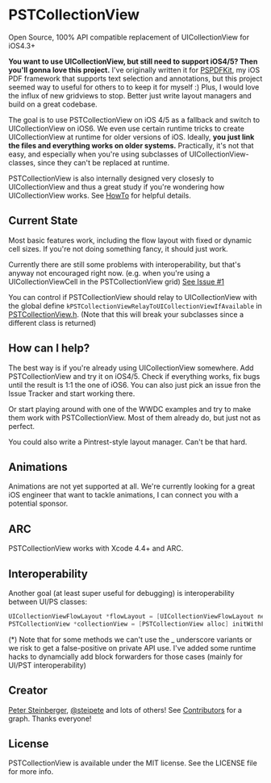 PSTCollectionView
=================

Open Source, 100% API compatible replacement of UICollectionView for iOS4.3+

**You want to use UICollectionView, but still need to support iOS4/5? Then you'll gonna love this project.**
I've originally written it for [PSPDFKit](http://PSPDFKit.com), my iOS PDF framework that supports text selection and annotations, but this project seemed way to useful for others to to keep it for myself :) Plus, I would love the influx of new gridviews to stop. Better just write layout managers and build on a great codebase.

The goal is to use PSTCollectionView on iOS 4/5 as a fallback and switch to UICollectionView on iOS6. We even use certain runtime tricks to create UICollectionView at runtime for older versions of iOS. Ideally, **you just link the files and everything works on older systems.**
Practically, it's not that easy, and especially when you're using subclasses of UICollectionView-classes, since they can't be replaced at runtime.

PSTCollectionView is also internally designed very closesly to UICollectionView and thus a great study if you're wondering how UICollectionView works. See [HowTo](/steipete/PSTCollectionView/blob/master/HowTo.md) for helpful details.

## Current State

Most basic features work, including the flow layout with fixed or dynamic cell sizes. If you're not doing something fancy, it should just work.

Currently there are still some problems with interoperability, but that's anyway not encouraged right now. (e.g. when you're using a UICollectionViewCell in the PSTCollectionView grid) [See Issue #1](/steipete/PSTCollectionView/issues/1)

You can control if PSTCollectionView should relay to UICollectionView with the global define `kPSTCollectionViewRelayToUICollectionViewIfAvailable` in [PSTCollectionView.h](/steipete/PSTCollectionView/blob/master/PSTCollectionView/PSTCollectionView.h). (Note that this will break your subclasses since a different class is returned)

## How can I help?

The best way is if you're already using UICollectionView somewhere. Add PSTCollectionView and try it on iOS4/5. Check if everything works, fix bugs until the result is 1:1 the one of iOS6. You can also just pick an issue fron the Issue Tracker and start working there.

Or start playing around with one of the WWDC examples and try to make them work with PSTCollectionView. Most of them already do, but just not as perfect.

You could also write a Pintrest-style layout manager. Can't be that hard.

## Animations

Animations are not yet supported at all. We're currently looking for a great iOS engineer that want to tackle animations, I can connect you with a potential sponsor.

## ARC

PSTCollectionView works with Xcode 4.4+ and ARC.

## Interoperability

Another goal (at least super useful for debugging) is interoperability between UI/PS classes:

``` objective-c
UICollectionViewFlowLayout *flowLayout = [UICollectionViewFlowLayout new];
PSTCollectionView *collectionView = [PSTCollectionView alloc] initWithFrame:self.view.bounds collectionViewLayout:(PSTCollectionViewFlowLayout *)flowLayout];
```

(*) Note that for some methods we can't use the _ underscore variants or we risk to get a false-positive on private API use. I've added some runtime hacks to dynamcially add block forwarders for those cases (mainly for UI/PST interoperability)

## Creator

[Peter Steinberger](http://github.com/steipete), [@steipete](https://twitter.com/steipete)
and lots of others! See [Contributors](https://github.com/steipete/PSTCollectionView/graphs/contributors) for a graph. Thanks everyone!

## License

PSTCollectionView is available under the MIT license. See the LICENSE file for more info.
